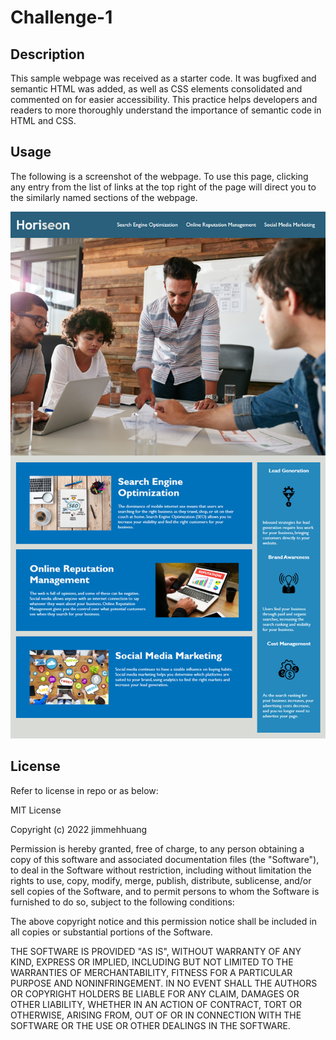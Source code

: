 # Challenge-1

## Description

This sample webpage was received as a starter code. It was bugfixed and semantic HTML was added, as well as
CSS elements consolidated and commented on for easier accessibility. This practice helps developers and readers
to more thoroughly understand the importance of semantic code in HTML and CSS.

## Usage

The following is a screenshot of the webpage.
To use this page, clicking any entry from the list of links at the top right of the page 
will direct you to the similarly named sections of the webpage.

![Horiseon page](Assets/01-html-css-git-homework-demo.png)

## License

Refer to license in repo or as below:

MIT License

Copyright (c) 2022 jimmehhuang

Permission is hereby granted, free of charge, to any person obtaining a copy
of this software and associated documentation files (the "Software"), to deal
in the Software without restriction, including without limitation the rights
to use, copy, modify, merge, publish, distribute, sublicense, and/or sell
copies of the Software, and to permit persons to whom the Software is
furnished to do so, subject to the following conditions:

The above copyright notice and this permission notice shall be included in all
copies or substantial portions of the Software.

THE SOFTWARE IS PROVIDED "AS IS", WITHOUT WARRANTY OF ANY KIND, EXPRESS OR
IMPLIED, INCLUDING BUT NOT LIMITED TO THE WARRANTIES OF MERCHANTABILITY,
FITNESS FOR A PARTICULAR PURPOSE AND NONINFRINGEMENT. IN NO EVENT SHALL THE
AUTHORS OR COPYRIGHT HOLDERS BE LIABLE FOR ANY CLAIM, DAMAGES OR OTHER
LIABILITY, WHETHER IN AN ACTION OF CONTRACT, TORT OR OTHERWISE, ARISING FROM,
OUT OF OR IN CONNECTION WITH THE SOFTWARE OR THE USE OR OTHER DEALINGS IN THE
SOFTWARE.